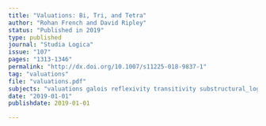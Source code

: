 ```yaml
---
title: "Valuations: Bi, Tri, and Tetra"
author: "Rohan French and David Ripley"
status: "Published in 2019"
type: published
journal: "Studia Logica" 
issue: "107"
pages: "1313-1346"
permalink: "http://dx.doi.org/10.1007/s11225-018-9837-1" 
tag: "valuations"
file: "valuations.pdf"
subjects: "valuations galois reflexivity transitivity substructural_logic"
date: "2019-01-01"
publishdate: 2019-01-01

---
```

